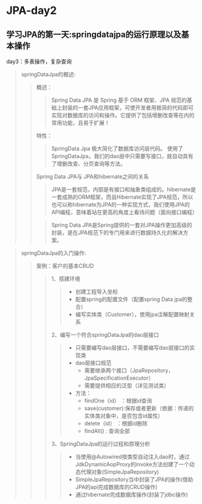 # JPA-day2

## 学习JPA的第一天:springdatajpa的运行原理以及基本操作
 day3：多表操作，复杂查询
> springDataJpa的概述:
>>
>> 概述：
>>> Spring Data JPA 是 Spring 基于 ORM 框架、JPA 规范的基础上封装的一套JPA应用框架，可使开发者用极简的代码即可实现对数据库的访问和操作。它提供了包括增删改查等在内的常用功能，且易于扩展！
>>
>> 特性：
>>> SpringData Jpa 极大简化了数据库访问层代码。 使用了SpringDataJpa，我们的dao层中只需要写接口，就自动具有了增删改查、分页查询等方法。
>>
>> Spring Data JPA与 JPA和hibernate之间的关系
>>> JPA是一套规范，内部是有接口和抽象类组成的。hibernate是一套成熟的ORM框架，而且Hibernate实现了JPA规范，所以也可以称hibernate为JPA的一种实现方式，我们使用JPA的API编程，意味着站在更高的角度上看待问题（面向接口编程）
>>
>>> Spring Data JPA是Spring提供的一套对JPA操作更加高级的封装，是在JPA规范下的专门用来进行数据持久化的解决方案。
>>


> springDataJpa的入门操作:
>>
>> 案例：客户的基本CRUD
>>> 1、搭建环境
>>>> * 创建工程导入坐标
>>>> * 配置spring的配置文件（配置spring Data jpa的整合）
>>>> * 编写实体类（Customer），使用jpa注解配置映射关系  
>>>
>>> 2、编写一个符合springDataJpa的dao层接口
>>>> * 只需要编写dao层接口，不需要编写dao层接口的实现类
>>>> * dao层接口规范
>>>>    * 需要继承两个接口（JpaRepository，JpaSpecificationExecutor）
>>>>    * 需要提供相应的泛型（详见测试类）
>>>> * 方法：
>>>>    * findOne（id） ：根据id查询
>>>>    * save(customer):保存或者更新（依据：传递的实体类对象中，是否包含id属性）
>>>>    * delete（id） ：根据id删除
>>>>    * findAll() : 查询全部
>>>
>>> 3、SpringDataJpa的运行过程和原理分析
>>>> * 当使用@Autowired按类型自动注入dao时，通过JdkDynamicAopProxy的invoke方法创建了一个动态代理对象(SimpleJpaRepository)
>>>> * SimpleJpaRepository当中封装了JPA的操作(借助JPA的api完成数据库的CRUD操作)
>>>> * 通过hibernate完成数据库操作(封装了jdbc操作)



